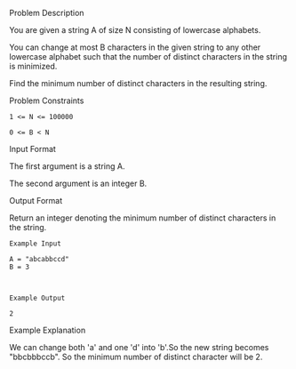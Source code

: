 Problem Description

You are given a string A of size N consisting of lowercase alphabets.

You can change at most B characters in the given string to any other lowercase alphabet such that the number of distinct characters in the string is minimized.

Find the minimum number of distinct characters in the resulting string.



Problem Constraints
    
    1 <= N <= 100000
    
    0 <= B < N



Input Format

The first argument is a string A.

The second argument is an integer B.



Output Format

Return an integer denoting the minimum number of distinct characters in the string.



    Example Input
    
    A = "abcabbccd"
    B = 3
    
    
    
    Example Output
    
    2



Example Explanation

We can change both 'a' and one 'd' into 'b'.So the new string becomes "bbcbbbccb".
So the minimum number of distinct character will be 2.